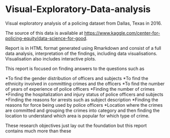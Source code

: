 # Visual-Exploratory-Data-analysis
Visual exploratory analysis of a policing dataset from Dallas, Texas in 2016.

The source of this data is available at https://www.kaggle.com/center-for-policing-equity/data-science-for-good.

Report is in HTML format generated using Rmarkdown and consist of a full data analysis, interpretation of the findings, including data visualisations. Visualisation also includes interactive plots.


This report is focused on finding answers to the questions such as

*To find the gender distribution of officers and subjects
*To find the ethnicity involved in committing crimes and the officers
*To find the number of years of experience of police officers
*Finding the number of crimes
*Finding the hospitalization and injury status of police officers and subjects
*Finding the reasons for arrests such as subject description
*Finding the reasons for force being used by police officers
*Location where the crimes are committed and grouping the crimes into category and then finding the location to understand which area is popular for which type of crime.


These research objectives just lay out the foundation but this report contains much more than these
